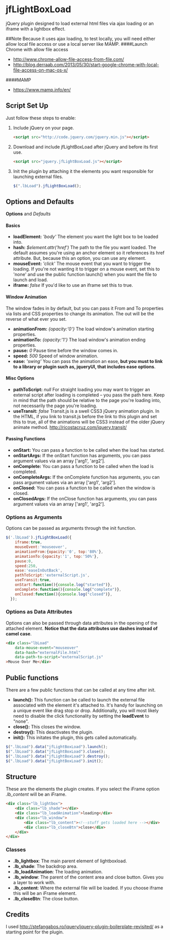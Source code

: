 # jfLightBoxLoad
jQuery plugin designed to load external html files via ajax loading or an iframe with a lightbox effect. 

##Note
Because it uses ajax loading, to test locally, you will need either allow local file access or use a local server like MAMP.
####Launch Chrome with allow file access
* http://www.chrome-allow-file-access-from-file.com/
* http://blog.derraab.com/2013/05/30/start-google-chrome-with-local-file-access-on-mac-os-x/

####MAMP
* https://www.mamp.info/en/


## Script Set Up
Just follow these steps to enable:

1. Include jQuery on your page.

    ```html
    <script src="http://code.jquery.com/jquery.min.js"></script>
    ```

2. Download and include jfLightBoxLoad after jQuery and before its first use.

    ```html
    <script src="jquery.jfLightBoxLoad.js"></script>
    ```

3. Init the plugin by attaching it the elements you want responsible for launching external files.
    ```js
    $(".lbLoad").jfLightBoxLoad();
    ```
## Options and Defaults
__Options__ and *Defaults*
#### Basics
* __loadElement:__ *'body'* The element you want the light box to be loaded into.
* __hash:__ *$element.attr('href')* The path to the file you want loaded. The default assumes you're using an anchor element so it references its href attribute. But, because this an option, you can use any element.  
* __mouseEvent:__ *'click'* The mouse event that you want to trigger the loading. If you're not wanting it to trigger on a mouse event, set this to 'none' and use the public function launch() when you want the file to launch and load.
* __iframe:__ *false* If you'd like to use an iframe set this to true.

#### Window Animation
The window fades in by default, but you can pass it From and To properties via lists and CSS properties to change its animation. The out will be the reverse of what ever you set.
* __animationFrom:__ *{opacity:'0'}*  The load window's animation starting properties.
* __animationTo:__ *{opacity:'1'}*  The load window's animation ending properties.
* __pause:__ *0*  Pause time before the window comes in.
* __speed:__ *500*  Speed of window animation.
* __ease:__ *'swing'*  You can pass the animation an ease, __but you must to link to a library or plugin such as, jqueryUI, that includes ease options__.

#### Misc Options
* __pathToScript:__ *null*  For straight loading you may want to trigger an external script after loading is completed – you pass the path here. Keep in mind that the path should be relative to the page you're loading into, not necessarily the page you're loading.
* __useTransit:__ *false*  Transit.js is a swell CSS3 jQuery animation plugin. In the HTML, if you link to transit.js before the link to this plugin and set this to true, all of the animations will be CSS3 instead of the older jQuery animate method. http://ricostacruz.com/jquery.transit/

#### Passing Functions
* __onStart:__  You can pass a function to be called when the load has started.
* __onStartArgs:__  If the onStart function has arguments, you can pass argument values via an array ['arg1', 'arg2'].
* __onComplete:__ You can pass a function to be called when the load is completed.
* __onCompleteArgs:__ If the onComplete function has arguments, you can pass argument values via an array ['arg1', 'arg2'].
* __onClosed:__  You can pass a function to be called when the window is closed.
* __onClosedArgs:__  If the onClose function has arguments, you can pass argument values via an array ['arg1', 'arg2'].


### Options as Arguments
Options can be passed as arguments through the init function.
```js
$('.lbLoad').jfLightBoxLoad({
	iframe:true,
	mouseEvent:'mouseover',
	animationFrom:{opacity:'0', top:'80%'},
	animationTo:{opacity:'1', top:'50%'},
	pause:0,
	speed:250,
	ease:'easeInOutBack',
	pathToScript:'externalScript.js',
	useTransit:true,
	onStart:function(){console.log("started")},
	onComplete:function(){console.log("complete")},
	onClosed:function(){console.log("closed")},
  });
```
	
### Options as Data Attributes
Options can also be passed through data attributes in the opening of the attached element. __Notice that the data attributes use dashes instead of camel case__.
```html
<div class="lbLoad" 
	data-mouse-event="mouseover" 
	data-hash="externalFile.html"
	data-path-to-script="externalScript.js"
>Mouse Over Me</div>
```

## Public functions
There are a few public functions that can be called at any time after init.
* __launch():__ This function can be called to launch the external file associated with the element it's attached to. It's handy for launching on a unique event like drag stop or drop. Additionally, you will most likely need to disable the click functionality by setting the __loadEvent__ to "none".
* __close():__ This closes the window.
* __destroy():__ This deactivates the plugin.
* __init():__ This initates the plugin, this gets called automatically. 

```js
$(".lbLoad").data("jfLightBoxLoad").launch();
$(".lbLoad").data("jfLightBoxLoad").close();
$(".lbLoad").data("jfLightBoxLoad").destroy();
$(".lbLoad").data("jfLightBoxLoad").init();
```
## Structure
These are the elements the plugin creates. If you select the iFrame option *.lb_content* will be an iFrame.

```html
<div class="lb_lightbox">
	<div class="lb_shade"></div>
	<div class="lb_loadAnimation">loading</div>
	<div class="lb_window">
		<div class="lb_content"><!--stuff gets loaded here --></div>
		<div class="lb_closeBtn">close</div>
	</div>
</div>
```

### Classes
* __.lb_lightbox__: The main parent element of lightboxload.
* __.lb_shade__: The backdrop area.
* __.lb_loadAnimation__: The loading animation.
* __.lb_window__: The parent of the content area and close button. Gives you a layer to work with.
* __.lb_content__: Where the external file will be loaded. If you choose iframe this will be an iFrame element.
* __.lb_closeBtn__: The close button.

## Credits
I used http://stefangabos.ro/jquery/jquery-plugin-boilerplate-revisited/ as a starting point for the plugin.


